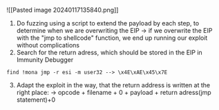 ![[Pasted image 20240117135840.png]]


1. Do fuzzing using a script to extend the payload by each step, to determine when we are overwriting the EIP -> if we overwrite the EIP with the "jmp to shellcode" function, we end up running our exploit without complications
2. Search for the return adress, which should be stored in the EIP in Immunity Debugger
``` Immunity-Debugger
find !mona jmp -r esi -m user32 --> \x4E\xAE\x45\x7E
```
3. Adapt the exploit in the way, that the return address is written at the right place:
		-> opcode + filename + 0 + payload + return adress(jmp statement)+0